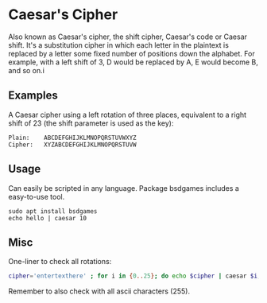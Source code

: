 # Caesar's Cipher
Also known as Caesar's cipher, the shift cipher, Caesar's code or Caesar shift. It's a substitution cipher in which each letter in the plaintext is replaced by a letter some fixed number of positions down the alphabet. For example, with a left shift of 3, D would be replaced by A, E would become B, and so on.i

## Examples
A Caesar cipher using a left rotation of three places, equivalent to a right shift of 23 (the shift parameter is used as the key):

```
Plain:    ABCDEFGHIJKLMNOPQRSTUVWXYZ
Cipher:   XYZABCDEFGHIJKLMNOPQRSTUVW
```

## Usage
Can easily be scripted in any language. Package bsdgames includes a easy-to-use tool.

```
sudo apt install bsdgames
echo hello | caesar 10
```

## Misc
One-liner to check all rotations:

```bash
cipher='entertexthere' ; for i in {0..25}; do echo $cipher | caesar $i; done
```

Remember to also check with all ascii characters (255).
